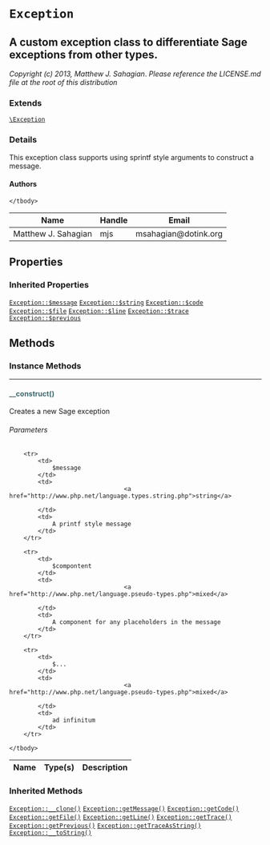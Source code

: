 # `Exception`
## A custom exception class to differentiate Sage exceptions from other types.

_Copyright (c) 2013, Matthew J. Sahagian_.
_Please reference the LICENSE.md file at the root of this distribution_

### Extends

[`\Exception`](http://www.php.net/class.exception.php)
### Details

This exception class supports using sprintf style arguments to construct a message.
#### Authors

<table>
	<thead>
		<th>Name</th>
		<th>Handle</th>
		<th>Email</th>
	</thead>
	<tbody>
			<tr>
			<td>
				Matthew J. Sahagian
			</td>
			<td>
				mjs
			</td>
			<td>
				msahagian@dotink.org
			</td>
		</tr>
	
	</tbody>
</table>

## Properties

### Inherited Properties

[`Exception::$message`](http://www.php.net/class.exception.php#message) [`Exception::$string`](http://www.php.net/class.exception.php#string) [`Exception::$code`](http://www.php.net/class.exception.php#code) [`Exception::$file`](http://www.php.net/class.exception.php#file) [`Exception::$line`](http://www.php.net/class.exception.php#line) [`Exception::$trace`](http://www.php.net/class.exception.php#trace) [`Exception::$previous`](http://www.php.net/class.exception.php#previous) 

## Methods

### Instance Methods
<hr />

#### <span style="color:#3e6a6e;">__construct()</span>

Creates a new Sage exception

###### Parameters

<table>
	<thead>
		<th>Name</th>
		<th>Type(s)</th>
		<th>Description</th>
	</thead>
	<tbody>
			
		<tr>
			<td>
				$message
			</td>
			<td>
									<a href="http://www.php.net/language.types.string.php">string</a>
				
			</td>
			<td>
				A printf style message
			</td>
		</tr>
					
		<tr>
			<td>
				$compontent
			</td>
			<td>
									<a href="http://www.php.net/language.pseudo-types.php">mixed</a>
				
			</td>
			<td>
				A component for any placeholders in the message
			</td>
		</tr>
					
		<tr>
			<td>
				$...
			</td>
			<td>
									<a href="http://www.php.net/language.pseudo-types.php">mixed</a>
				
			</td>
			<td>
				ad infinitum
			</td>
		</tr>
			
	</tbody>
</table>



### Inherited Methods

[`Exception::__clone()`](http://www.php.net/class.exception.php#__clone) [`Exception::getMessage()`](http://www.php.net/class.exception.php#getMessage) [`Exception::getCode()`](http://www.php.net/class.exception.php#getCode) [`Exception::getFile()`](http://www.php.net/class.exception.php#getFile) [`Exception::getLine()`](http://www.php.net/class.exception.php#getLine) [`Exception::getTrace()`](http://www.php.net/class.exception.php#getTrace) [`Exception::getPrevious()`](http://www.php.net/class.exception.php#getPrevious) [`Exception::getTraceAsString()`](http://www.php.net/class.exception.php#getTraceAsString) [`Exception::__toString()`](http://www.php.net/class.exception.php#__toString) 



